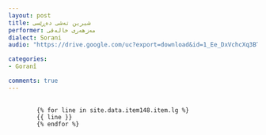 ```yaml
---
layout: post
title: شیرین تەشی دەڕێسی
performer: مەزهەری خالەقی
dialect: Sorani
audio: "https://drive.google.com/uc?export=download&id=1_Ee_DxVchcXq3BTTeugTLIQ33F9UpqgT"

categories:
- Goranî

comments: true
---
```


<div class="language-plaintext highlighter-rouge">
    <div class="highlight">
        <pre class="highlight">
            <code>
        {% for line in site.data.item148.item.lg %}
        {{ line }}
        {% endfor %}
            </code>
        </pre>
    </div>
</div>

